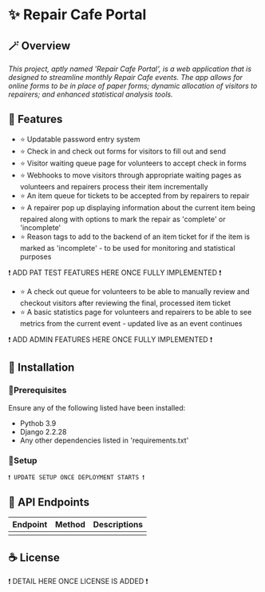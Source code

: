 # ✨ Repair Cafe Portal

## 🪄 Overview
_This project, aptly named 'Repair Cafe Portal', is a web application that is designed to streamline monthly Repair Cafe events. The app allows for online forms to be in place of paper forms; dynamic allocation of visitors to repairers; and enhanced statistical analysis tools._

## 🚀 Features
- ⭐ Updatable password entry system 
- ⭐ Check in and check out forms for visitors to fill out and send
- ⭐ Visitor waiting queue page for volunteers to accept check in forms
- ⭐ Webhooks to move visitors through appropriate waiting pages as volunteers and repairers process their item incrementally
- ⭐ An item queue for tickets to be accepted from by repairers to repair
- ⭐ A repairer pop up displaying information about the current item being repaired along with options to mark the repair as 'complete' or 'incomplete'
- ⭐ Reason tags to add to the backend of an item ticket for if the item is marked as 'incomplete' - to be used for monitoring and statistical purposes

❗ ADD PAT TEST FEATURES HERE ONCE FULLY IMPLEMENTED ❗

- ⭐ A check out queue for volunteers to be able to manually review and checkout visitors after reviewing the final, processed item ticket
- ⭐ A basic statistics page for volunteers and repairers to be able to see metrics from the current event - updated live as an event continues

❗ ADD ADMIN FEATURES HERE ONCE FULLY IMPLEMENTED ❗

## 🎢 Installation
### 🔻Prerequisites
Ensure any of the following listed have been installed:
- Pythob 3.9
- Django 2.2.28
- Any other dependencies listed in 'requirements.txt'

### 🔻Setup
```sh
❗ UPDATE SETUP ONCE DEPLOYMENT STARTS ❗
```
## 🫧 API Endpoints
| Endpoint |  Method  |Descriptions|
|----------|----------|------------|
|          |          |            |


## ☕ License 
❗ DETAIL HERE ONCE LICENSE IS ADDED ❗


